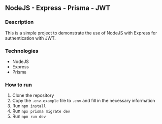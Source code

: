 ## NodeJS - Express - Prisma - JWT

### Description

This is a simple project to demonstrate the use of NodeJS with Express for authentication with JWT.

### Technologies

- NodeJS
- Express
- Prisma

### How to run

1. Clone the repository
2. Copy the `.env.example` file to `.env` and fill in the necessary information
3. Run `npm install`
4. Run `npx prisma migrate dev`
5. Run `npm run dev`